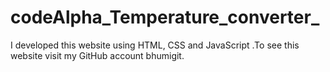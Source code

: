 # codeAlpha_Temperature_converter_
I developed this website using HTML, CSS and JavaScript .To see this website visit my GitHub account bhumigit.
